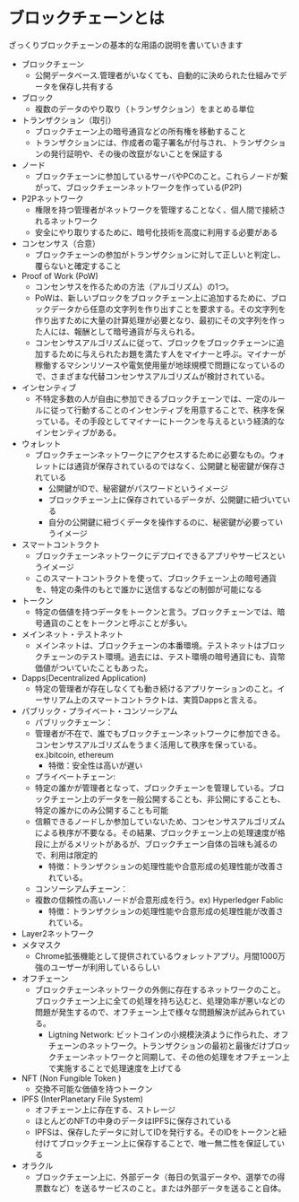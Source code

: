 # ブロックチェーンとは
ざっくりブロックチェーンの基本的な用語の説明を書いていきます

- ブロックチェーン
  - 公開データベース.管理者がいなくても、自動的に決められた仕組みでデータを保存し共有する
- ブロック
  - 複数のデータのやり取り（トランザクション）をまとめる単位
- トランザクション（取引）
  - ブロックチェーン上の暗号通貨などの所有権を移動すること
  - トランザクションには、作成者の電子署名が付与され、トランザクションの発行証明や、その後の改竄がないことを保証する
- ノード
  - ブロックチェーンに参加しているサーバやPCのこと。これらノードが繋がって、ブロックチェーンネットワークを作っている(P2P)
- P2Pネットワーク
  - 権限を持つ管理者がネットワークを管理することなく、個人間で接続されるネットワーク
  - 安全にやり取りするために、暗号化技術を高度に利用する必要がある
- コンセンサス（合意）
  - ブロックチェーンの参加がトランザクションに対して正しいと判定し、覆らないと確定すること
- Proof of Work (PoW) 
	- コンセンサスを作るための方法（アルゴリズム）の1つ。
	- PoWは、新しいブロックをブロックチェーン上に追加するために、ブロックデータから任意の文字列を作り出すことを要求する。その文字列を作り出すために大量の計算処理が必要となり、最初にその文字列を作った人には、報酬として暗号通貨が与えられる。
	- コンセンサスアルゴリズムに従って、ブロックをブロックチェーンに追加するために与えられたお題を満たす人をマイナーと呼ぶ。マイナーが稼働するマシンリソースや電気使用量が地球規模で問題になっているので、さまざまな代替コンセンサスアルゴリズムが検討されている。
- インセンティブ
	- 不特定多数の人が自由に参加できるブロックチェーンでは、一定のルールに従って行動することのインセンティブを用意することで、秩序を保っている。その手段としてマイナーにトークンを与えるという経済的なインセンティブがある。
- ウォレット
  - ブロックチェーンネットワークにアクセスするために必要なもの。ウォレットには通貨が保存されているのではなく、公開鍵と秘密鍵が保存されている
    - 公開鍵がIDで、秘密鍵がパスワードというイメージ
    - ブロックチェーン上に保存されているデータが、公開鍵に紐づいている
    - 自分の公開鍵に紐づくデータを操作するのに、秘密鍵が必要っていうイメージ
- スマートコントラクト
	- ブロックチェーンネットワークにデプロイできるアプリやサービスというイメージ
	- このスマートコントラクトを使って、ブロックチェーン上の暗号通貨を、特定の条件のもとで誰かに送信するなどの制御が可能になる
- トークン
	- 特定の価値を持つデータをトークンと言う。ブロックチェーンでは、暗号通貨のことをトークンと呼ぶことが多い。
- メインネット・テストネット
	- メインネットは、ブロックチェーンの本番環境。テストネットはブロックチェーンのテスト環境。過去には、テスト環境の暗号通貨にも、貨幣価値がついていたこともあった。
- Dapps(Decentralized Application)
	- 特定の管理者が存在しなくても動き続けるアプリケーションのこと。イーサリアム上のスマートコントラクトは、実質Dappsと言える。
- パブリック・プライベート・コンソーシアム
	- パブリックチェーン：
  	- 管理者が不在で、誰でもブロックチェーンネットワークに参加できる。コンセンサスアルゴリズムをうまく活用して秩序を保っている。ex.)bitcoin, ethereum
		- 特徴：安全性は高いが遅い
	- プライベートチェーン: 
  	- 特定の誰かが管理者となって、ブロックチェーンを管理している。ブロックチェーン上のデータを一般公開することも、非公開にすることも、特定の誰かにのみ公開することも可能
  	- 信頼できるノードしか参加していないため、コンセンサスアルゴリズムによる秩序が不要なる。その結果、ブロックチェーン上の処理速度が格段に上がるメリットがあるが、ブロックチェーン自体の旨味も減るので、利用は限定的
		- 特徴：トランザクションの処理性能や合意形成の処理性能が改善されている。
	- コンソーシアムチェーン：
  	- 複数の信頼性の高いノードが合意形成を行う。ex) Hyperledger Fablic
		- 特徴：トランザクションの処理性能や合意形成の処理性能が改善されている。
- Layer2ネットワーク
- メタマスク
	- Chrome拡張機能として提供されているウォレットアプリ。月間1000万強のユーザーが利用しているらしい
- オフチェーン
  - ブロックチェーンネットワークの外側に存在するネットワークのこと。ブロックチェーン上に全ての処理を持ち込むと、処理効率が悪いなどの問題が発生するので、オフチェーン上で様々な問題解決が試みられている。
    - Ligtning Network: ビットコインの小規模決済ように作られた、オフチェーンのネットワーク。トランザクションの最初と最後だけブロックチェーンネットワークと同期して、その他の処理をオフチェーン上で実施することで処理速度を上げてる
- NFT (Non Fungible Token )
	- 交換不可能な価値を持つトークン
- IPFS (InterPlanetary File System)
  - オフチェーン上に存在する、ストレージ
  - ほとんどのNFTの中身のデータはIPFSに保存されている
  - IPFSは、保存したデータに対してIDを発行する。そのIDをトークンと紐付けてブロックチェーン上に保存することで、唯一無二性を保証している
- オラクル
  - ブロックチェーン上に、外部データ（毎日の気温データや、選挙での得票数など）を送るサービスのこと。または外部データを送ること自体。
